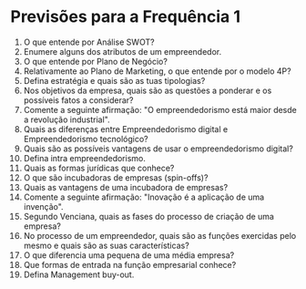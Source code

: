 # Previsões para a Frequência 1

1. O que entende por Análise SWOT?
2. Enumere alguns dos atributos de um empreendedor.
3. O que entende por Plano de Negócio?
4. Relativamente ao Plano de Marketing, o que entende por o modelo 4P?
5. Defina estratégia e quais são as tuas tipologias?
6. Nos objetivos da empresa, quais são as questões a ponderar e os possíveis fatos a considerar?
7. Comente a seguinte afirmação: "O empreendedorismo está maior desde a revolução industrial".
8. Quais as diferenças entre Empreendedorismo digital e Empreendedorismo tecnológico?
9. Quais são as possíveis vantagens de usar o empreendedorismo digital?
10. Defina intra empreendedorismo.
11. Quais as formas jurídicas que conhece?
12. O que são incubadoras de empresas (spin-offs)?
13. Quais as vantagens de uma incubadora de empresas?
14. Comente a seguinte afirmação: "Inovação é a aplicação de uma invenção".
15. Segundo Venciana, quais as fases do processo de criação de uma empresa?
16. No processo de um empreendedor, quais são as funções exercidas pelo mesmo e quais são as suas características?
17. O que diferencia uma pequena de uma média empresa?
18. Que formas de entrada na função empresarial conhece?
19. Defina Management buy-out.